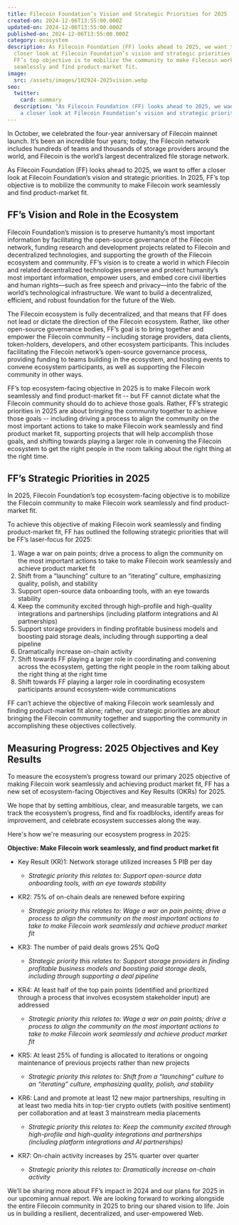 ```yaml
---
title: Filecoin Foundation’s Vision and Strategic Priorities for 2025
created-on: 2024-12-06T13:55:00.000Z
updated-on: 2024-12-06T13:55:00.000Z
published-on: 2024-12-06T13:55:00.000Z
category: ecosystem
description: As Filecoin Foundation (FF) looks ahead to 2025, we want to offer a
  closer look at Filecoin Foundation’s vision and strategic priorities. In 2025,
  FF’s top objective is to mobilize the community to make Filecoin work
  seamlessly and find product-market fit.
image:
  src: /assets/images/102924-2025vision.webp
seo:
  twitter:
    card: summary
  description: "As Filecoin Foundation (FF) looks ahead to 2025, we want to offer
    a closer look at Filecoin Foundation’s vision and strategic priorities. "
---
```

In October, we celebrated the four-year anniversary of Filecoin mainnet launch. It’s been an incredible four years; today, the Filecoin network includes hundreds of teams and thousands of storage providers around the world, and Filecoin is the world’s largest decentralized file storage network. 

As Filecoin Foundation (FF) looks ahead to 2025, we want to offer a closer look at Filecoin Foundation’s vision and strategic priorities. In 2025, FF’s top objective is to mobilize the community to make Filecoin work seamlessly and find product-market fit.

## FF’s Vision and Role in the Ecosystem  

Filecoin Foundation’s mission is to preserve humanity’s most important information by facilitating the open-source governance of the Filecoin network, funding research and development projects related to Filecoin and decentralized technologies, and supporting the growth of the Filecoin ecosystem and community. FF’s vision is to create a world in which Filecoin and related decentralized technologies preserve and protect humanity’s most important information, empower users, and embed core civil liberties and human rights—such as free speech and privacy—into the fabric of the world’s technological infrastructure. We want to build a decentralized, efficient, and robust foundation for the future of the Web. 

The Filecoin ecosystem is fully decentralized, and that means that FF does not lead or dictate the direction of the Filecoin ecosystem. Rather, like other open-source governance bodies, FF’s goal is to bring together and empower the Filecoin community – including storage providers, data clients, token-holders, developers, and other ecosystem participants. This includes facilitating the Filecoin network’s open-source governance process, providing funding to teams building in the ecosystem, and hosting events to convene ecosystem participants, as well as supporting the Filecoin community in other ways.

FF’s top ecosystem-facing objective in 2025 is to make Filecoin work seamlessly and find product-market fit -- but FF cannot dictate what the Filecoin community should do to achieve those goals. Rather, FF’s strategic priorities in 2025 are about bringing the community together to achieve those goals -- including driving a process to align the community on the most important actions to take to make Filecoin work seamlessly and find product market fit, supporting projects that will help accomplish those goals, and shifting towards playing a larger role in convening the Filecoin ecosystem to get the right people in the room talking about the right thing at the right time.   

## FF’s Strategic Priorities in 2025

In 2025, Filecoin Foundation’s top ecosystem-facing objective is to mobilize the Filecoin community to make Filecoin work seamlessly and find product-market fit. 

To achieve this objective of making Filecoin work seamlessly and finding product-market fit, FF has outlined the following strategic priorities that will be FF’s laser-focus for 2025:

1. Wage a war on pain points; drive a process to align the community on the most important actions to take to make Filecoin work seamlessly and achieve product market fit 
2. Shift from a “launching” culture to an “iterating” culture, emphasizing quality, polish, and stability
3. Support open-source data onboarding tools, with an eye towards stability
4. Keep the community excited through high-profile and high-quality integrations and partnerships (including platform integrations and AI partnerships)
5. Support storage providers in finding profitable business models and boosting paid storage deals, including through supporting a deal pipeline 
6. Dramatically increase on-chain activity 
7. Shift towards FF playing a larger role in coordinating and convening across the ecosystem, getting the right people in the room talking about the right thing at the right time 
8. Shift towards FF playing a larger role in coordinating ecosystem participants around ecosystem-wide communications 

FF can’t achieve the objective of making Filecoin work seamlessly and finding product-market fit alone; rather, our strategic priorities are about bringing the Filecoin community together and supporting the community in accomplishing these objectives collectively. 

## Measuring Progress: 2025 Objectives and Key Results

To measure the ecosystem’s progress toward our primary 2025 objective of making Filecoin work seamlessly and achieving product market fit, FF has a new set of ecosystem-facing Objectives and Key Results (OKRs) for 2025. 

We hope that by setting ambitious, clear, and measurable targets, we can track the ecosystem’s progress, find and fix roadblocks, identify areas for improvement, and celebrate ecosystem successes along the way.  

Here's how we're measuring our ecosystem progress in 2025:

**Objective: Make Filecoin work seamlessly, and find product market fit**

* Key Result (KR)1: Network storage utilized increases 5 PIB per day 

  * *Strategic priority this relates to: Support open-source data onboarding tools, with an eye towards stability*
* KR2: 75% of on-chain deals are renewed before expiring 

  * *Strategic priority this relates to: Wage a war on pain points; drive a process to align the community on the most important actions to take to make Filecoin work seamlessly and achieve product market fit*
* KR3: The number of paid deals grows 25% QoQ 

  * *Strategic priority this relates to: Support storage providers in finding profitable business models and boosting paid storage deals, including through supporting a deal pipeline* 
* KR4: At least half of the top pain points (identified and prioritized through a process that involves ecosystem stakeholder input) are addressed   

  * *Strategic priority this relates to: Wage a war on pain points; drive a process to align the community on the most important actions to take to make Filecoin work seamlessly and achieve product market fit* 
* KR5: At least 25% of funding is allocated to iterations or ongoing maintenance of previous projects rather than new projects  

  * *Strategic priority this relates to: Shift from a “launching” culture to an “iterating” culture, emphasizing quality, polish, and stability*
* KR6: Land and promote at least 12 new major partnerships, resulting in at least two media hits in top-tier crypto outlets (with positive sentiment) per collaboration and at least 3 mainstream media placements

  * *Strategic priority this relates to: Keep the community excited through high-profile and high-quality integrations and partnerships (including platform integrations and AI partnerships)*
* KR7: On-chain activity increases by 25% quarter over quarter

  * *Strategic priority this relates to: Dramatically increase on-chain activity* 

We’ll be sharing more about FF’s impact in 2024 and our plans for 2025 in our upcoming annual report. We are looking forward to working alongside the entire Filecoin community in 2025 to bring our shared vision to life. Join us in building a resilient, decentralized, and user-empowered Web.
